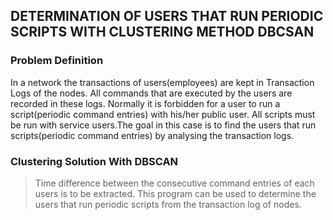 ## DETERMINATION OF USERS THAT RUN PERIODIC SCRIPTS WITH CLUSTERING METHOD DBCSAN<br>

### Problem Definition<br>
In a network the transactions of users(employees) are kept in Transaction Logs of the nodes. All commands that are executed by the users are recorded in these logs. Normally it is forbidden for a user to run a script(periodic command entries) with his/her public user. All scripts must be run with service users.The goal in this case is to find the users that run scripts(periodic command entries) by analysing the transaction logs.<br>

### Clustering Solution With DBSCAN<br>
> Time difference between the consecutive command entries of each users is to be extracted.
> This program can be used to determine the users that run periodic scripts from the transaction log of nodes.
